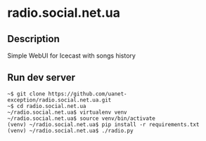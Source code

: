 # radio.social.net.ua

## **Description**
Simple WebUI for Icecast with songs history

## **Run dev server**
```
~$ git clone https://github.com/uanet-exception/radio.social.net.ua.git
~$ cd radio.social.net.ua
~/radio.social.net.ua$ virtualenv venv
~/radio.social.net.ua$ source venv/bin/activate
(venv) ~/radio.social.net.ua$ pip install -r requirements.txt 
(venv) ~/radio.social.net.ua$ ./radio.py
```
